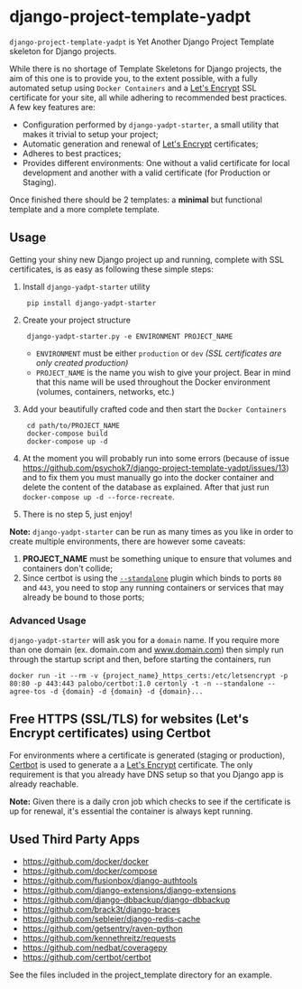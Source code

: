 # django-project-template-yadpt

`django-project-template-yadpt` is Yet Another Django Project Template skeleton for Django projects.

While there is no shortage of Template Skeletons for Django projects, the aim of this one is to provide you, to the extent possible, with a fully automated setup using `Docker Containers` and a [Let's Encrypt](https://letsencrypt.org) SSL certificate for your site, all while adhering to recommended best practices. A few key features are:

- Configuration performed by `django-yadpt-starter`, a small utility that makes it trivial to setup your project;
- Automatic generation and renewal of [Let's Encrypt](https://letsencrypt.org) certificates;
- Adheres to best practices;
- Provides different environments: One without a valid certificate for local development and another with a valid certificate (for Production or Staging).

Once finished there should be 2 templates: a **minimal** but functional template and a more complete template.

## Usage

Getting your shiny new Django project up and running, complete with SSL certificates, is as easy as following these simple steps:

1. Install `django-yadpt-starter` utility

		pip install django-yadpt-starter

2. Create your project structure

		django-yadpt-starter.py -e ENVIRONMENT PROJECT_NAME

	- `ENVIRONMENT` must be either `production` or `dev` _(SSL certificates are only created production)_
	- `PROJECT_NAME` is the name you wish to give your project. Bear in mind that this name will be used throughout the Docker environment (volumes, containers, networks, etc.)

3. Add your beautifully crafted code and then start the `Docker Containers`

		cd path/to/PROJECT_NAME
		docker-compose build
		docker-compose up -d

4. At the moment you will probably run into some errors (because of issue https://github.com/psychok7/django-project-template-yadpt/issues/13) and to fix them you must manually go into the docker container and delete the content of the database as explained. After that just run `docker-compose up -d --force-recreate`.

5. There is no step 5, just enjoy!

**Note:** `django-yadpt-starter` can be run as many times as you like in order to create multiple environments, there are however some caveats:

1. **PROJECT_NAME** must be something unique to ensure that volumes and containers don't collide;
2. Since certbot is using the [`--standalone`](https://certbot.eff.org/docs/using.html#standalone) plugin which binds to ports `80` and `443`, you need to stop any running containers or services that may already be bound to those ports;


### Advanced Usage

`django-yadpt-starter` will ask you for a `domain` name. If you require more than one domain (ex. domain.com and www.domain.com) then simply run through the startup script and then, before starting the containers, run

`docker run -it --rm -v {project_name}_https_certs:/etc/letsencrypt -p 80:80 -p 443:443 palobo/certbot:1.0 certonly -t -n --standalone --agree-tos -d {domain} -d {domain} -d {domain}...`



## Free HTTPS (SSL/TLS) for websites (Let's Encrypt certificates) using Certbot

For environments where a certificate is generated (staging or production), [Certbot](https://certbot.eff.org) is used to generate a a [Let's Encrypt](https://letsencrypt.org) certificate. The only requirement is that you already have DNS setup so that you Django app is already reachable.

**Note:** Given there is a daily cron job which checks to see if the certificate is up for renewal, it's essential the container is always kept running.


## Used Third Party Apps

 - https://github.com/docker/docker
 - https://github.com/docker/compose
 - https://github.com/fusionbox/django-authtools
 - https://github.com/django-extensions/django-extensions
 - https://github.com/django-dbbackup/django-dbbackup
 - https://github.com/brack3t/django-braces
 - https://github.com/sebleier/django-redis-cache
 - https://github.com/getsentry/raven-python
 - https://github.com/kennethreitz/requests
 - https://github.com/nedbat/coveragepy
 - https://github.com/certbot/certbot

See the files included in the project_template directory for an example.
